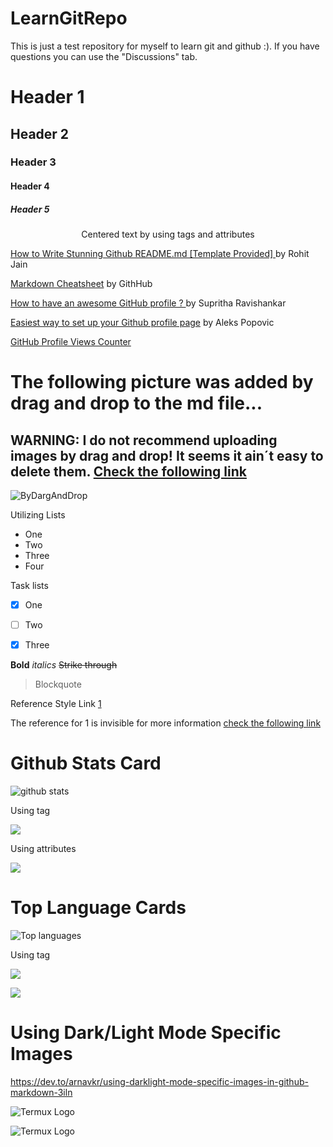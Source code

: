 # LearnGitRepo
This is just a test repository for myself to learn git and github :). If you have questions you can use the "Discussions" tab.

# Header 1
## Header 2
### Header 3
#### Header 4
##### Header 5
<p align="center">Centered text by using tags and attributes</p>

[How to Write Stunning Github README.md [Template Provided] ](https://dev.to/rohit19060/how-to-write-stunning-github-readme-md-template-provided-5b09) by Rohit Jain

[Markdown Cheatsheet](https://github.com/adam-p/markdown-here/wiki/Markdown-Cheatsheet) by GithHub

[How to have an awesome GitHub profile ? ](https://dev.to/supritha/how-to-have-an-awesome-github-profile-1969) by Supritha Ravishankar

[Easiest way to set up your Github profile page](https://dev.to/alekswritescode/easiest-way-to-set-up-your-github-profile-page-3gn8) by Aleks Popovic

[GitHub Profile Views Counter](https://github.com/antonkomarev/github-profile-views-counter)

# The following picture was added by drag and drop to the md file...

## WARNING: I do not recommend uploading images by drag and drop! It seems it ain´t easy to delete them. [Check the following link](https://stackoverflow.com/questions/52282847/can-images-on-user-images-githubusercontent-com-be-deleted)

![ByDargAndDrop](https://user-images.githubusercontent.com/17119474/128820935-fa93d0d8-aa8e-49e6-8e5b-0eb293c2b238.png)



Utilizing Lists
- One
- Two
- Three
- Four


Task lists

- [x] One
- [ ] Two
- [x] Three


**Bold**
_italics_
~~Strike through~~

> Blockquote

Reference Style Link [1]


The reference for 1 is invisible for more information [check the following link](https://stackoverflow.com/questions/24580042/github-markdown-are-macros-and-variables-possible)

[1]:https://github.com/Incrementis/LearnGitRepo/projects


# Github Stats Card
![github stats](https://github-readme-stats.vercel.app/api?username=Incrementis)

Using tag

<img src="https://github-readme-stats.vercel.app/api?username=Incrementis" />

Using attributes

<img
  src="https://github-readme-stats.vercel.app/api?username=Incrementis&count_private=true&title_color=FD9047&icon_color=FD9047&text_color=0C2233&custom_title=Aleks+Popovic's+GitHub+Stats&show_icons=true"
/>


# Top Language Cards
![Top languages](https://github-readme-stats.vercel.app/api/top-langs/?username=Incrementis)


Using tag

<img
  src="https://github-readme-stats.vercel.app/api/top-langs/?username=Incrementis"
/>


![](https://komarev.com/ghpvc/?username=Incrmentis&style=flat-square)


# Using Dark/Light Mode Specific Images
https://dev.to/arnavkr/using-darklight-mode-specific-images-in-github-markdown-3iln

![Termux Logo](https://user-images.githubusercontent.com/17119474/154550339-72d8275d-82a2-4b3c-81e4-b07ed8d81151.png#gh-dark-mode-only)

![Termux Logo](https://user-images.githubusercontent.com/17119474/154550584-bfe7f1c6-c4c6-4168-a091-7ad119189a8c.png#gh-light-mode-only)


